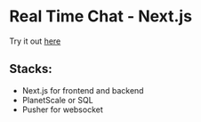 # Real Time Chat - Next.js

Try it out [here]([https://pages.github.com/](https://real-time-chat-next-js.vercel.app/))

## Stacks:
- Next.js for frontend and backend
- PlanetScale or SQL
- Pusher for websocket
